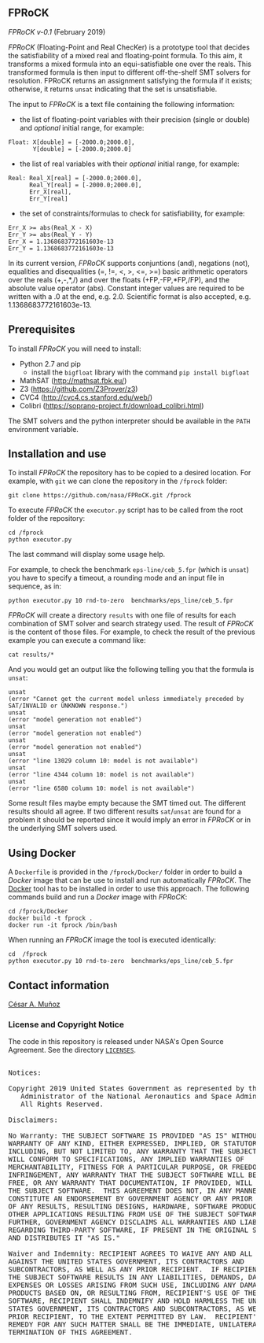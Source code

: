 FPRoCK
------

*FPRoCK v-0.1* (February 2019)

*FPRoCK* (Floating-Point and Real ChecKer) is a prototype tool that decides the satisfiability of a mixed real and floating-point formula.
To this aim, it transforms a mixed formula into an equi-satisfiable one over the reals.
This transformed formula is then input to different off-the-shelf SMT solvers for resolution.
FPRoCK returns an assignment satisfying the formula if it exists; otherwise, it returns `unsat` indicating that the set is unsatisfiable.

The input to *FPRoCK* is a text file containing the following information:

* the list of floating-point variables with their precision (single or double) and *optional* initial range, for example:

```
Float: X[double] = [-2000.0;2000.0],
       Y[double] = [-2000.0;2000.0]
```

* the list of real variables with their *optional* initial range, for example:

```
Real: Real_X[real] = [-2000.0;2000.0],
      Real_Y[real] = [-2000.0;2000.0],
      Err_X[real],
      Err_Y[real]
```

* the set of constraints/formulas to check for satisfiability, for example:

```
Err_X >= abs(Real_X - X)
Err_Y >= abs(Real_Y - Y)
Err_X = 1.1368683772161603e-13
Err_Y = 1.1368683772161603e-13
```

In its current version, *FPRoCK* supports conjuntions (and), negations (not), equalities and disequalities (=, !=, <, >, <=, >=)  basic arithmetic operators over the reals (+,-,\*,/) and over the floats (+FP,-FP,\*FP,/FP), and the absolute value operator (abs).
Constant integer values are required to be written with a .0 at the end, e.g. 2.0. Scientific format is also accepted, e.g. 1.1368683772161603e-13.

Prerequisites
-------------

To install *FPRoCK* you will need to install:

* Python 2.7 and pip
    * install the `bigfloat` library with the command `pip install bigfloat`
* MathSAT (http://mathsat.fbk.eu/)
* Z3 (https://github.com/Z3Prover/z3)
* CVC4 (http://cvc4.cs.stanford.edu/web/)
* Colibri (https://soprano-project.fr/download_colibri.html)

The SMT solvers and the python interpreter should be available in the `PATH` environment variable.


Installation and use
--------------------

To install *FPRoCK* the repository has to be copied to a desired location. For example, with `git` we can clone the repository in the `/fprock` folder:

```
git clone https://github.com/nasa/FPRoCK.git /fprock
```

To execute *FPRoCK* the `executor.py` script has to be called from the root folder of the repository:

```
cd /fprock
python executor.py
```

The last command will display some usage help.

For example, to check the benchmark `eps-line/ceb_5.fpr` (which is `unsat`) you have to specify a timeout, a rounding mode and an input file in sequence, as in:

```
python executor.py 10 rnd-to-zero  benchmarks/eps_line/ceb_5.fpr
```

*FPRoCK* will create a directory `results` with one file of results for each combination of SMT solver and search strategy used.
The result of *FPRoCK* is the content of those files.
For example, to check the result of the previous example you can execute a command like:

```
cat results/*
```

And you would get an output like the following telling you that the formula is `unsat`:

```
unsat
(error "Cannot get the current model unless immediately preceded by SAT/INVALID or UNKNOWN response.")
unsat
(error "model generation not enabled")
unsat
(error "model generation not enabled")
unsat
(error "model generation not enabled")
unsat
(error "line 13029 column 10: model is not available")
unsat
(error "line 4344 column 10: model is not available")
unsat
(error "line 6580 column 10: model is not available")
```

Some result files maybe empty because the SMT timed out. The different results should all agree. If two different results `sat`/`unsat` are found for a problem it should be reported since it would imply an error in *FPRoCK* or in the underlying SMT solvers used.


Using Docker
------------

A `Dockerfile` is provided in the `/fprock/Docker/` folder in order to build a *Docker* image that can be use to install and run automatically *FPRoCK*.
The [Docker](https://www.docker.com/) tool has to be installed in order to use this approach.
The following commands build and run a *Docker* image with *FPRoCK*:

```
cd /fprock/Docker
docker build -t fprock .
docker run -it fprock /bin/bash
```

When running an *FPRoCK* image the tool is executed identically:

```
cd  /fprock
python executor.py 10 rnd-to-zero  benchmarks/eps_line/ceb_5.fpr
```


Contact information
-------------------

[C&eacute;sar A. Mu&ntilde;oz](http://shemesh.larc.nasa.gov/people/cam)

### License and Copyright Notice

The code in this repository is released under NASA's Open Source
Agreement.  See the directory [`LICENSES`](LICENSES).

<pre>

Notices:

Copyright 2019 United States Government as represented by the
   Administrator of the National Aeronautics and Space Administration.
   All Rights Reserved.

Disclaimers:

No Warranty: THE SUBJECT SOFTWARE IS PROVIDED "AS IS" WITHOUT ANY
WARRANTY OF ANY KIND, EITHER EXPRESSED, IMPLIED, OR STATUTORY,
INCLUDING, BUT NOT LIMITED TO, ANY WARRANTY THAT THE SUBJECT SOFTWARE
WILL CONFORM TO SPECIFICATIONS, ANY IMPLIED WARRANTIES OF
MERCHANTABILITY, FITNESS FOR A PARTICULAR PURPOSE, OR FREEDOM FROM
INFRINGEMENT, ANY WARRANTY THAT THE SUBJECT SOFTWARE WILL BE ERROR
FREE, OR ANY WARRANTY THAT DOCUMENTATION, IF PROVIDED, WILL CONFORM TO
THE SUBJECT SOFTWARE.  THIS AGREEMENT DOES NOT, IN ANY MANNER,
CONSTITUTE AN ENDORSEMENT BY GOVERNMENT AGENCY OR ANY PRIOR RECIPIENT
OF ANY RESULTS, RESULTING DESIGNS, HARDWARE, SOFTWARE PRODUCTS OR ANY
OTHER APPLICATIONS RESULTING FROM USE OF THE SUBJECT SOFTWARE.
FURTHER, GOVERNMENT AGENCY DISCLAIMS ALL WARRANTIES AND LIABILITIES
REGARDING THIRD-PARTY SOFTWARE, IF PRESENT IN THE ORIGINAL SOFTWARE,
AND DISTRIBUTES IT "AS IS."

Waiver and Indemnity: RECIPIENT AGREES TO WAIVE ANY AND ALL CLAIMS
AGAINST THE UNITED STATES GOVERNMENT, ITS CONTRACTORS AND
SUBCONTRACTORS, AS WELL AS ANY PRIOR RECIPIENT.  IF RECIPIENT'S USE OF
THE SUBJECT SOFTWARE RESULTS IN ANY LIABILITIES, DEMANDS, DAMAGES,
EXPENSES OR LOSSES ARISING FROM SUCH USE, INCLUDING ANY DAMAGES FROM
PRODUCTS BASED ON, OR RESULTING FROM, RECIPIENT'S USE OF THE SUBJECT
SOFTWARE, RECIPIENT SHALL INDEMNIFY AND HOLD HARMLESS THE UNITED
STATES GOVERNMENT, ITS CONTRACTORS AND SUBCONTRACTORS, AS WELL AS ANY
PRIOR RECIPIENT, TO THE EXTENT PERMITTED BY LAW.  RECIPIENT'S SOLE
REMEDY FOR ANY SUCH MATTER SHALL BE THE IMMEDIATE, UNILATERAL
TERMINATION OF THIS AGREEMENT.

</pre>

